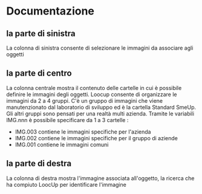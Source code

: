 # Documentazione

## la parte di sinistra
La colonna di sinistra consente di selezionare le immagini da associare agli oggetti

## la parte di centro
La colonna centrale mostra il contenuto delle cartelle in cui è possibile definire le immagini degli oggetti.
Loocup consente di organizzare le immagini da 2 a 4 gruppi.
C'è un gruppo di immagini che viene manutenzionato dal laboratorio di sviluppo ed è la cartella Standard SmeUp.
Gli altri gruppi sono pensati per una realtà multi azienda.
Tramite le variabili IMG.nnn è possibile specificare da 1 a 3 cartelle : 
 * IMG.003 contiene le immagini specifiche per l'azienda
 * IMG.002 contiene le immagini specifiche per il gruppo di aziende
 * IMG.001 contiene le immagini comuni

## la parte di destra
La colonna di destra mostra l'immagine associata all'oggetto, la ricerca che ha compiuto LoocUp per identificare l'immagine
